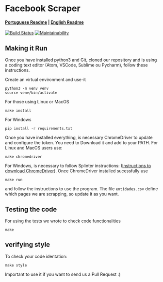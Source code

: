 # Facebook Scraper 

#### [Portuguese Readme](../../README.md) | [English Readme](./README.md)

[![Build Status](https://travis-ci.org/unb-cic-esw/facebook-page-post-scraper.svg?branch=master)](https://travis-ci.org/unb-cic-esw/facebook-page-post-scraper)
[![Maintainability](https://api.codeclimate.com/v1/badges/6d78fb4221b49847ca9c/maintainability)](https://codeclimate.com/github/unb-cic-esw/facebook-page-post-scraper/maintainability)

## Making it Run

Once you have installed python3 and Git, cloned our repository and is using
a coding text editor (Atom, VSCode, Sublime ou Pycharm), follow these instructions.

Create an virtual environment and use-it

```
python3 -m venv venv
source venv/bin/activate
```

For those using Linux or MacOS
```
make install
```

For Windows

```
pip install -r requirements.txt
```

Once you have installed everything, is necessary ChromeDriver to update and 
configure the token. You need to Download it and add to your PATH.
For Linux and MacOS users use:

```
make chromedriver
```

For Windows, is necessary to follow Splinter instructions:
([Instructions to download ChromeDriver](https://splinter.readthedocs.io/en/latest/drivers/chrome.html)).
Once ChromeDriver installed sucessfully use

```
make run
```

and follow the instructions to use the program. The file `entidades.csv` define
which pages we are scrapping, so update it as you want.

## Testing the code

For using the tests we wrote to check code functionalities

```
make
```

## verifying style

To check your code identation:

```
make style
```

Important to use it if you want to send us a Pull Request :)


